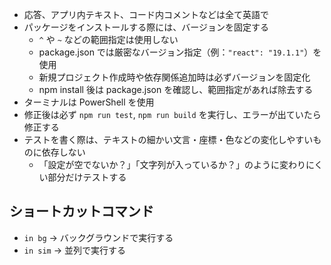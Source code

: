 - 応答、アプリ内テキスト、コード内コメントなどは全て英語で
- パッケージをインストールする際には、バージョンを固定する
  - `^` や `~` などの範囲指定は使用しない
  - package.json では厳密なバージョン指定（例：`"react": "19.1.1"`）を使用
  - 新規プロジェクト作成時や依存関係追加時は必ずバージョンを固定化
  - npm install 後は package.json を確認し、範囲指定があれば除去する
- ターミナルは PowerShell を使用
- 修正後は必ず `npm run test`, `npm run build` を実行し、エラーが出ていたら修正する
- テストを書く際は、テキストの細かい文言・座標・色などの変化しやすいものに依存しない
  - 「設定が空でないか？」「文字列が入っているか？」のように変わりにくい部分だけテストする

## ショートカットコマンド

- `in bg` → バックグラウンドで実行する
- `in sim` → 並列で実行する
